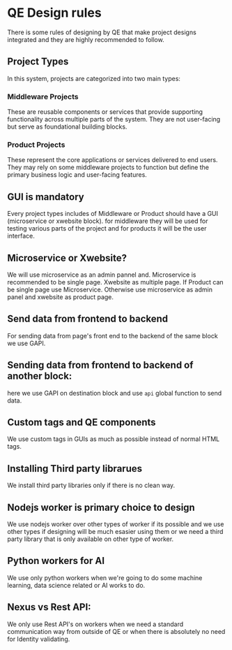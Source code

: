 # QE Design rules

There is some rules of designing by QE that make project designs integrated and they are highly recommended to follow.

## Project Types
In this system, projects are categorized into two main types:

### Middleware Projects
These are reusable components or services that provide supporting functionality across multiple parts of the system. They are not user-facing but serve as foundational building blocks.

### Product Projects
These represent the core applications or services delivered to end users. They may rely on some middleware projects to function but define the primary business logic and user-facing features.


## GUI is mandatory
Every project types includes of Middleware or Product should have a GUI (microservice or xwebsite block). for middleware they will be used for testing various parts of the project and for products it will be the user interface.

## Microservice or Xwebsite?
We will use microservice as an admin pannel and.
Microservice is recommended to be single page.
Xwebsite as multiple page.
If Product can be single page use Microservice.
Otherwise use microservice as admin panel and xwebsite as product page.

## Send data from frontend to backend 
For sending data from page's front end to the backend of the same block we use GAPI.

## Sending data from frontend to backend of another block:
here we use GAPI on destination block and use `api` global function to send data.



## Custom tags and QE components
We use custom tags in GUIs as much as possible instead of normal HTML tags.

## Installing Third party librarues

We install third party libraries only if there is no clean way.

## Nodejs worker is primary choice to design

We use nodejs worker over other types of worker if its possible and we use other types if designing will be much esasier using them or we need a third party library that is only available on other type of worker.

## Python workers for AI
We use only python workers when we're going to do some machine learning, data science related or AI works to do.

## Nexus vs Rest API:
We only use Rest API's on workers when we need a standard communication way from outside of QE or when there is absolutely no need for Identity validating.




